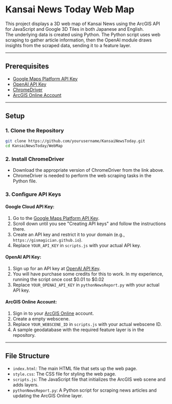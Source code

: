 # Kansai News Today Web Map

This project displays a 3D web map of Kansai News using the ArcGIS API for JavaScript and Google 3D Tiles in both Japanese and English.  
The underlying data is created using Python. 
The Python script uses web scraping to gather article information, then the OpenAI module draws insights from the scraped data, sending it to a feature layer.

---

## Prerequisites

- [Google Maps Platform API Key](https://developers.google.com/maps/documentation/tile/get-api-key)
- [OpenAI API Key](https://openai.com/index/openai-api/)
- [ChromeDriver](https://developer.chrome.com/docs/chromedriver)
- [ArcGIS Online Account](https://www.esri.com/en-us/home)

---

## Setup

### 1. **Clone the Repository**
```sh
git clone https://github.com/yourusername/KansaiNewsToday.git
cd KansaiNewsToday/WebMap
```

### 2. **Install ChromeDriver**
- Download the appropriate version of ChromeDriver from the link above.  
- ChromeDriver is needed to perform the web scraping tasks in the Python file.

### 3. **Configure API Keys**

#### Google Cloud API Key:
1. Go to the [Google Maps Platform API Key](https://developers.google.com/maps/documentation/tile/get-api-key).
2. Scroll down until you see "Creating API keys" and follow the instructions there.
3. Create an API key and restrict it to your domain (e.g., `https://gismagician.github.io`).  
4. Replace `YOUR_API_KEY` in `scripts.js` with your actual API key.

#### OpenAI API Key:
1. Sign up for an API key at [OpenAI API Key](https://openai.com/index/openai-api/).
2. You will have purchase some credits for this to work. In my experience, running the script once cost $0.01 to $0.02
3. Replace `YOUR_OPENAI_API_KEY` in `pythonNewsReport.py` with your actual API key.

#### ArcGIS Online Account:
1. Sign in to your [ArcGIS Online](https://www.arcgis.com) account.  
2. Create a empty webscene.  
3. Replace `YOUR_WEBSCENE_ID` in `scripts.js` with your actual webscene ID.
4. A sample geodatabase with the required feature layer is in the repository.

---

## File Structure

- `index.html`: The main HTML file that sets up the web page.  
- `style.css`: The CSS file for styling the web page.  
- `scripts.js`: The JavaScript file that initializes the ArcGIS web scene and adds layers.  
- `pythonNewsReport.py`: A Python script for scraping news articles and updating the ArcGIS Online layer.


